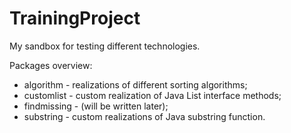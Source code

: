 TrainingProject
===============

My sandbox for testing different technologies.

Packages overview:
- algorithm - realizations of different sorting algorithms;
- customlist - custom realization of Java List interface methods;
- findmissing - (will be written later);
- substring - custom realizations of Java substring function.
